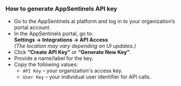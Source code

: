 ### How to generate AppSentinels API key
- Go to the AppSentinels.ai platform and log in to your organization’s portal account.
- In the AppSentinels portal, go to:  
  **Settings → Integrations → API Access**  
  *(The location may vary depending on UI updates.)*
- Click **“Create API Key”** or **“Generate New Key”**.
- Provide a name/label for the key.
- Copy the following values:
  - `API Key` – your organization's access key.
  - `User Key` – your individual user identifier for API calls.